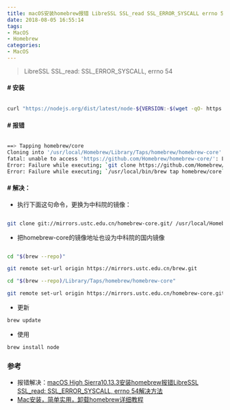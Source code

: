 ```yaml
---
title: macOS安装homebrew报错 LibreSSL SSL_read SSL_ERROR_SYSCALL errno 54
date: 2018-08-05 16:55:14
tags:
- MacOS
- Homebrew
categories:
- MacOS
---
```


> LibreSSL SSL_read: SSL_ERROR_SYSCALL, errno 54

<!--more-->
#### # 安装

```bash

curl "https://nodejs.org/dist/latest/node-${VERSION:-$(wget -qO- https://nodejs.org/dist/latest/ | sed -nE 's|.*>node-(.*)\.pkg</a>.*|\1|p')}.pkg" > "$HOME/Downloads/node-latest.pkg" && sudo installer -store -pkg "$HOME/Downloads/node-latest.pkg" -target "/"
```

#### # 报错

```bash

==> Tapping homebrew/core
Cloning into '/usr/local/Homebrew/Library/Taps/homebrew/homebrew-core'...
fatal: unable to access 'https://github.com/Homebrew/homebrew-core/': LibreSSL SSL_read: SSL_ERROR_SYSCALL, errno 54
Error: Failure while executing; `git clone https://github.com/Homebrew/homebrew-core /usr/local/Homebrew/Library/Taps/homebrew/homebrew-core --depth=1` exited with 128.
Error: Failure while executing; `/usr/local/bin/brew tap homebrew/core` exited with 1.
```
#### # 解决：
* 执行下面这句命令，更换为中科院的镜像：

```bash

git clone git://mirrors.ustc.edu.cn/homebrew-core.git/ /usr/local/Homebrew/Library/Taps/homebrew/homebrew-core --depth=1
```

* 把homebrew-core的镜像地址也设为中科院的国内镜像

```bash

cd "$(brew --repo)" 

git remote set-url origin https://mirrors.ustc.edu.cn/brew.git

cd "$(brew --repo)/Library/Taps/homebrew/homebrew-core" 

git remote set-url origin https://mirrors.ustc.edu.cn/homebrew-core.git
```

* 更新

```bash
brew update
```
* 使用

```bash
brew install node
```
### 参考
* 报错解决：[macOS High Sierra10.13.3安装homebrew报错LibreSSL SSL_read: SSL_ERROR_SYSCALL, errno 54解决方法](https://blog.csdn.net/qq_35624642/article/details/79682979)
* [Mac安装，简单实用，卸载homebrew详细教程](https://blog.csdn.net/qq_41234116/article/details/79366454) 